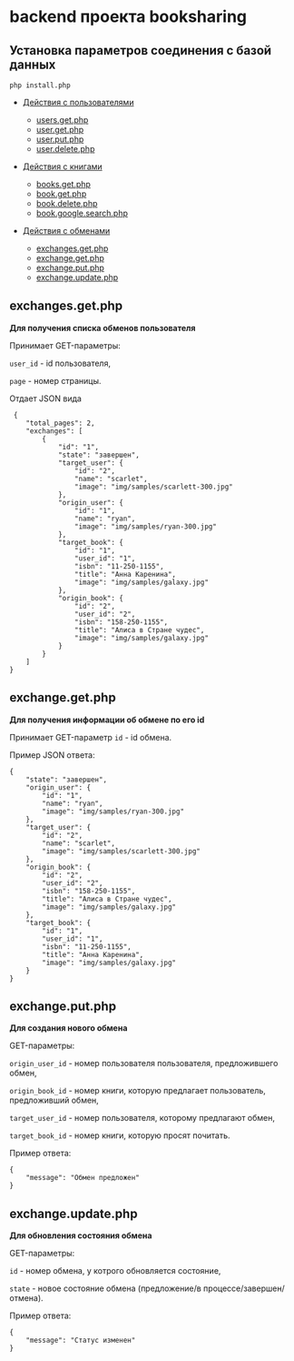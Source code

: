 # backend проекта booksharing

## Установка параметров соединения с базой данных
    php install.php

- [Действия с пользователями]()
  - [users.get.php]()
  - [user.get.php]()
  - [user.put.php]()
  - [user.delete.php]()

- [Действия с книгами]()
  - [books.get.php]()
  - [book.get.php]()
  - [book.delete.php]()
  - [book.google.search.php]()

- [Действия с обменами](#exchanges.get.php)
  - [exchanges.get.php](#exchanges.get.php)
  - [exchange.get.php](#exchange.get.php)
  - [exchange.put.php](#exchange.put.php)
  - [exchange.update.php](#exchange.update.php)

 ## <a name="exchanges.get.php"></a> exchanges.get.php

**Для получения списка обменов пользователя**

 Принимает GET-параметры:

 `user_id` - id пользователя,

 `page`  - номер страницы.

 Отдает JSON вида

     {
        "total_pages": 2,
        "exchanges": [
            {
                "id": "1",
                "state": "завершен",
                "target_user": {
                    "id": "2",
                    "name": "scarlet",
                    "image": "img/samples/scarlett-300.jpg"
                },
                "origin_user": {
                    "id": "1",
                    "name": "ryan",
                    "image": "img/samples/ryan-300.jpg"
                },
                "target_book": {
                    "id": "1",
                    "user_id": "1",
                    "isbn": "11-250-1155",
                    "title": "Анна Каренина",
                    "image": "img/samples/galaxy.jpg"
                },
                "origin_book": {
                    "id": "2",
                    "user_id": "2",
                    "isbn": "158-250-1155",
                    "title": "Алиса в Стране чудес",
                    "image": "img/samples/galaxy.jpg"
                }
            }
        ]
    }

## <a name="exchange.get.php"></a> exchange.get.php

**Для получения информации об обмене по его id**

Принимает GET-параметр `id` - id обмена.

Пример JSON ответа:

    {
        "state": "завершен",
        "origin_user": {
            "id": "1",
            "name": "ryan",
            "image": "img/samples/ryan-300.jpg"
        },
        "target_user": {
            "id": "2",
            "name": "scarlet",
            "image": "img/samples/scarlett-300.jpg"
        },
        "origin_book": {
            "id": "2",
            "user_id": "2",
            "isbn": "158-250-1155",
            "title": "Алиса в Стране чудес",
            "image": "img/samples/galaxy.jpg"
        },
        "target_book": {
            "id": "1",
            "user_id": "1",
            "isbn": "11-250-1155",
            "title": "Анна Каренина",
            "image": "img/samples/galaxy.jpg"
        }
    }

## <a name="exchange.put.php"></a> exchange.put.php

**Для создания нового обмена**

GET-параметры:

`origin_user_id` - номер пользователя пользователя, предложившего обмен,

`origin_book_id` - номер книги, которую предлагает пользователь, предложивший обмен,

`target_user_id` - номер пользователя, которому предлагают обмен,

`target_book_id` - номер книги, которую просят почитать.

Пример ответа:

    {
        "message": "Обмен предложен"
    }

## <a name="exchange.update.php"></a> exchange.update.php

**Для обновления состояния обмена**

GET-параметры:

`id` - номер обмена, у котрого обновляется состояние,

`state` - новое состояние обмена (предложение/в процессе/завершен/отмена).

Пример ответа:

    {
        "message": "Статус изменен"
    }
